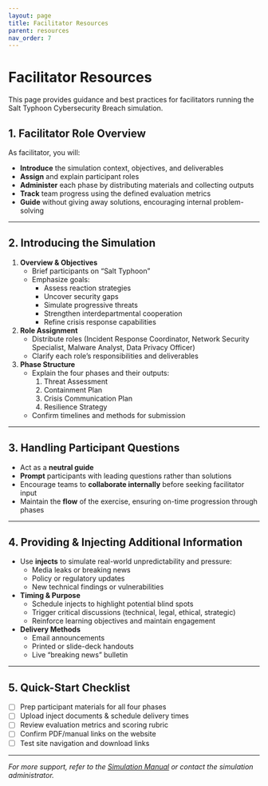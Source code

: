 ```yaml
---
layout: page
title: Facilitator Resources
parent: resources
nav_order: 7
---
```


# Facilitator Resources

This page provides guidance and best practices for facilitators running the Salt Typhoon Cybersecurity Breach simulation.

## 1. Facilitator Role Overview
As facilitator, you will:
- **Introduce** the simulation context, objectives, and deliverables  
- **Assign** and explain participant roles  
- **Administer** each phase by distributing materials and collecting outputs  
- **Track** team progress using the defined evaluation metrics  
- **Guide** without giving away solutions, encouraging internal problem-solving  

---

## 2. Introducing the Simulation
1. **Overview & Objectives**  
   - Brief participants on “Salt Typhoon”  
   - Emphasize goals:  
     - Assess reaction strategies  
     - Uncover security gaps  
     - Simulate progressive threats  
     - Strengthen interdepartmental cooperation  
     - Refine crisis response capabilities  
2. **Role Assignment**  
   - Distribute roles (Incident Response Coordinator, Network Security Specialist, Malware Analyst, Data Privacy Officer)  
   - Clarify each role’s responsibilities and deliverables  
3. **Phase Structure**  
   - Explain the four phases and their outputs:  
     1. Threat Assessment  
     2. Containment Plan  
     3. Crisis Communication Plan  
     4. Resilience Strategy  
   - Confirm timelines and methods for submission  

---

## 3. Handling Participant Questions
- Act as a **neutral guide**  
- **Prompt** participants with leading questions rather than solutions  
- Encourage teams to **collaborate internally** before seeking facilitator input  
- Maintain the **flow** of the exercise, ensuring on-time progression through phases  

---

## 4. Providing & Injecting Additional Information
- Use **injects** to simulate real-world unpredictability and pressure:  
  - Media leaks or breaking news  
  - Policy or regulatory updates  
  - New technical findings or vulnerabilities  
- **Timing & Purpose**  
  - Schedule injects to highlight potential blind spots  
  - Trigger critical discussions (technical, legal, ethical, strategic)  
  - Reinforce learning objectives and maintain engagement  
- **Delivery Methods**  
  - Email announcements  
  - Printed or slide-deck handouts  
  - Live “breaking news” bulletin  

---

## 5. Quick-Start Checklist
- [ ] Prep participant materials for all four phases  
- [ ] Upload inject documents & schedule delivery times  
- [ ] Review evaluation metrics and scoring rubric  
- [ ] Confirm PDF/manual links on the website  
- [ ] Test site navigation and download links  

---

_For more support, refer to the [Simulation Manual](/user-manual.pdf) or contact the simulation administrator._  
